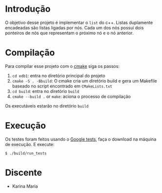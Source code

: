 # Introdução
O objetivo desse projeto é implementar o `list` do c++.
Listas duplamente encadeadas são listas ligadas por nós. Cada um dos nós possui dois ponteiros de nós que representam o próximo nó e o nó anterior.

# Compilação

Para compilar esse projeto com o [cmake](https://cmake.org) siga os passos:

1. `cd edb1`: entra no diretório principal do projeto
2. `cmake -S . -Bbuild`:  O cmake cria um diretório build e gera um Makefile baseado no script encontrado em `CMakeLists.txt` 
3. `cd build`: entra no diretório `build`
5. `cmake --build .` or `make`: aciona o processo de compilação

Os executáveis estarão no diretório `build`

# Execução

Os testes foram feitos usando o [Google tests](https://github.com/google/googletest/blob/master/googletest/docs/primer.md), faça o download na máquina de execução. E execute:

```
$ ./build/run_tests
```


# Discente

- Karina Maria